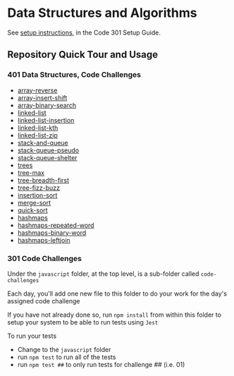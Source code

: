 # Data Structures and Algorithms

See [setup instructions](https://codefellows.github.io/setup-guide/code-301/3-code-challenges), in the Code 301 Setup Guide.

## Repository Quick Tour and Usage

### 401 Data Structures, Code Challenges

- [array-reverse](./c-sharp/array-reverse/README.md)
- [array-insert-shift](./c-sharp/array-insert-shift/README.md)
- [array-binary-search](./c-sharp/array-binary-search/README.md)
- [linked-list](./dotnet/DataStructures/README.md)
- [linked-list-insertion](./dotnet/DataStructures/README.md)
- [linked-list-kth](./dotnet/DataStructures/README.md)
- [linked-list-zip](./dotnet/DataStructures/README.md)
- [stack-and-queue](./dotnet/DataStructures/CodeChallenges/Lab09-stacks-and-queues/README.md)
- [stack-queue-pseudo](./dotnet/DataStructures/CodeChallenges/Lab10-stack-queue-pseudo/README.md)
- [stack-queue-shelter](./dotnet/DataStructures/CodeChallenges/Challenge12-stack-queue-animal-shelter/README.md)
- [trees](./dotnet/DataStructures/CodeChallenges/CC15-trees/README.md)
- [tree-max](./dotnet/DataStructures/CodeChallenges/CC16-tree-max/README.md)
- [tree-breadth-first](./dotnet/DataStructures/CodeChallenges/CC17-tree-breadth-first/README.md)
- [tree-fizz-buzz](./dotnet/DataStructures/CodeChallenges/CC18-FizzBuzz/README.md)
- [insertion-sort](./dotnet/DataStructures/CodeChallenges/CC26-insertion-sort/README.md)
- [merge-sort](./dotnet/DataStructures/CodeChallenges/CC27-merge-sort/README.md)
- [quick-sort](./dotnet/DataStructures/CodeChallenges/CC28-quick-sort/README.md)
- [hashmaps](./dotnet/DataStructures/CodeChallenges/CC30-hashmaps/README.md)
- [hashmaps-repeated-word](./dotnet/DataStructures/CodeChallenges/CC31-hashmap-repeated-word/README.md)
- [hashmaps-binary-word](./dotnet/DataStructures/CodeChallenges/CC32-hashmap-binar-word/README.md)
- [hashmaps-leftjoin](./dotnet/DataStructures/CodeChallenges/CC33-hashmap-left-join/README.md)

### 301 Code Challenges

Under the `javascript` folder, at the top level, is a sub-folder called `code-challenges`

Each day, you'll add one new file to this folder to do your work for the day's assigned code challenge

If you have not already done so, run `npm install` from within this folder to setup your system to be able to run tests using `Jest`

To run your tests

- Change to the `javascript` folder
- run `npm test` to run all of the tests
- run `npm test ##` to only run tests for challenge ## (i.e. 01)

